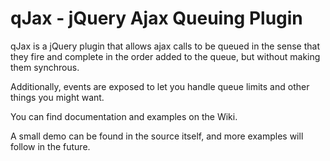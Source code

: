 qJax - jQuery Ajax Queuing Plugin
================================

qJax is a jQuery plugin that allows ajax calls to be queued in the sense that they fire and complete in the order added to the queue, but without making them synchrous.

Additionally, events are exposed to let you handle queue limits and other things you might want.

You can find documentation and examples on the Wiki.

A small demo can be found in the source itself, and more examples will follow in the future.
